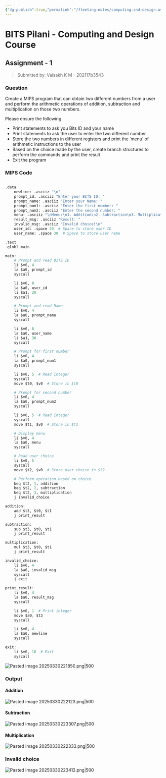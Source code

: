 ```yaml
---
{"dg-publish":true,"permalink":"/fleeting-notes/computing-and-design-assignment-1-mips-vaisakh-k-m/"}
---
```



# BITS Pilani -  Computing and Design Course 
## Assignment - 1

> Submitted by: Vaisakh K M -  202117b3543

### Question

Create a MIPS program that can obtain two different numbers from a user and perform the arithmetic operations of addition, subtraction and multiplication on those two numbers.

Please ensure the following:
- Print statements to ask you Bits ID and your name
- Print statements to ask the user to enter the two different number
- Store the two numbers in different registers and print the ‘menu’ of arithmetic instructions to the user
- Based on the choice made by the user, create branch structures to perform the commands and print the result
- Exit the program

### MIPS Code 
```python

.data
    newline: .asciiz "\n"
    prompt_id: .asciiz "Enter your BITS ID: "
    prompt_name: .asciiz "Enter your Name: "
    prompt_num1: .asciiz "Enter the first number: "
    prompt_num2: .asciiz "Enter the second number: "
    menu: .asciiz "\nMenu:\n1. Addition\n2. Subtraction\n3. Multiplication\nEnter your choice: "
    result_msg: .asciiz "Result: "
    invalid_msg: .asciiz "Invalid choice!\n"
    user_id: .space 20  # Space to store user ID
    user_name: .space 30  # Space to store user name

.text
.globl main

main:
    # Prompt and read BITS ID
    li $v0, 4
    la $a0, prompt_id
    syscall

    li $v0, 8
    la $a0, user_id
    li $a1, 20
    syscall

    # Prompt and read Name
    li $v0, 4
    la $a0, prompt_name
    syscall

    li $v0, 8
    la $a0, user_name
    li $a1, 30
    syscall

    # Prompt for first number
    li $v0, 4
    la $a0, prompt_num1
    syscall

    li $v0, 5  # Read integer
    syscall
    move $t0, $v0  # Store in $t0

    # Prompt for second number
    li $v0, 4
    la $a0, prompt_num2
    syscall

    li $v0, 5  # Read integer
    syscall
    move $t1, $v0  # Store in $t1

    # Display menu
    li $v0, 4
    la $a0, menu
    syscall

    # Read user choice
    li $v0, 5
    syscall
    move $t2, $v0  # Store user choice in $t2

    # Perform operation based on choice
    beq $t2, 1, addition
    beq $t2, 2, subtraction
    beq $t2, 3, multiplication
    j invalid_choice

addition:
    add $t3, $t0, $t1
    j print_result

subtraction:
    sub $t3, $t0, $t1
    j print_result

multiplication:
    mul $t3, $t0, $t1
    j print_result

invalid_choice:
    li $v0, 4
    la $a0, invalid_msg
    syscall
    j exit

print_result:
    li $v0, 4
    la $a0, result_msg
    syscall

    li $v0, 1  # Print integer
    move $a0, $t3
    syscall

    li $v0, 4
    la $a0, newline
    syscall

exit:
    li $v0, 10  # Exit
    syscall

```


![Pasted image 20250330221850.png|500](/img/user/img/Pasted%20image%2020250330221850.png)

### Output
#### Addition

![Pasted image 20250330222123.png|500](/img/user/img/Pasted%20image%2020250330222123.png)
#### Subtraction

![Pasted image 20250330223307.png|500](/img/user/img/Pasted%20image%2020250330223307.png)

#### Multiplication 
![Pasted image 20250330222333.png|500](/img/user/img/Pasted%20image%2020250330222333.png)

### Invalid choice

![Pasted image 20250330223413.png|500](/img/user/img/Pasted%20image%2020250330223413.png)


